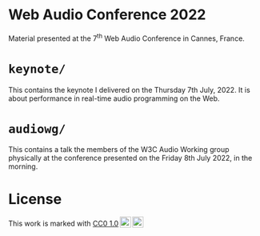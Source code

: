 # Web Audio Conference 2022

Material presented at the 7<sup>th</sup> Web Audio Conference in Cannes, France.

# `keynote/`

This contains the keynote I delivered on the Thursday 7th July, 2022. It is
about performance in real-time audio programming on the Web.

# `audiowg/`

This contains a talk the members of the W3C Audio Working group physically at
the conference presented on the Friday 8th July 2022, in the morning.

# License

<p xmlns:cc="http://creativecommons.org/ns#" >This work is marked with <a href="http://creativecommons.org/publicdomain/zero/1.0?ref=chooser-v1" target="_blank" rel="license noopener noreferrer" style="display:inline-block;">CC0 1.0<img style="height:22px!important;margin-left:3px;vertical-align:text-bottom;" src="https://mirrors.creativecommons.org/presskit/icons/cc.svg?ref=chooser-v1"><img style="height:22px!important;margin-left:3px;vertical-align:text-bottom;" src="https://mirrors.creativecommons.org/presskit/icons/zero.svg?ref=chooser-v1"></a></p>
